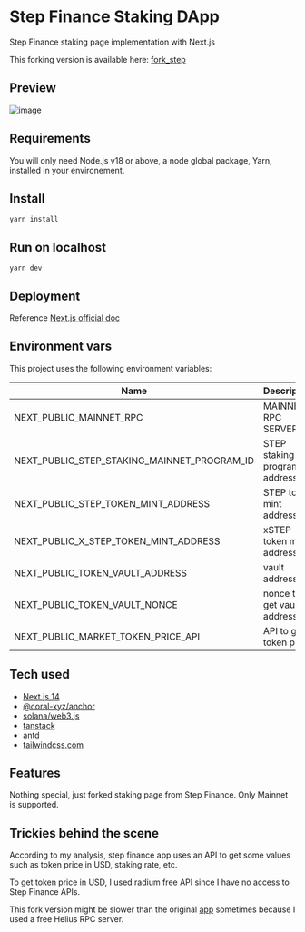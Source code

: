 # Step Finance Staking DApp

Step Finance staking page implementation with Next.js

This forking version is available here: [fork_step](https://step-staking-luckygrus-projects.vercel.app "fork_step")

## Preview

![image](https://github.com/user-attachments/assets/997c3e83-ba32-4082-8a3b-0cfe724e465e)

## Requirements

You will only need Node.js v18 or above, a node global package, Yarn, installed in your environement.

## Install

`yarn install`

## Run on localhost

`yarn dev`

## Deployment

Reference [Next.js official doc](https://nextjs.org/docs/pages/building-your-application/deploying "Next.js official doc")

## Environment vars

This project uses the following environment variables:

| Name                          | Description                         | Default Value                                  |
| ----------------------------- | ------------------------------------| -----------------------------------------------|
|NEXT_PUBLIC_MAINNET_RPC           | MAINNET RPC SERVER        | https://mainnet.helius-rpc.com      |
|NEXT_PUBLIC_STEP_STAKING_MAINNET_PROGRAM_ID | STEP staking program address | Stk5NCWomVN3itaFjLu382u9ibb5jMSHEsh6CuhaGjB      |
|NEXT_PUBLIC_STEP_TOKEN_MINT_ADDRESS  | STEP token mint address | StepAscQoEioFxxWGnh2sLBDFp9d8rvKz2Yp39iDpyT      |
|NEXT_PUBLIC_X_STEP_TOKEN_MINT_ADDRESS  | xSTEP token mint address | xStpgUCss9piqeFUk2iLVcvJEGhAdJxJQuwLkXP555G |
|NEXT_PUBLIC_TOKEN_VAULT_ADDRESS  | vault address | ANYxxG365hutGYaTdtUQG8u2hC4dFX9mFHKuzy9ABQJi |
|NEXT_PUBLIC_TOKEN_VAULT_NONCE  | nonce to get vault address | 253 |
|NEXT_PUBLIC_MARKET_TOKEN_PRICE_API  | API to get token price | https://api-v3.raydium.io/mint/price |

## Tech used
- [Next.js 14](https://nextjs.org/docs "Next.js 14")
- [@coral-xyz/anchor](https://github.com/coral-xyz/anchor "@coral-xyz/anchor")
- [solana/web3.js](https://solana-labs.github.io/solana-web3.js/ "solana/web3.js")
- [tanstack](https://tanstack.com/query/latest "tanstack")
- [antd](https://ant.design/ "antd")
- [tailwindcss.com](https://tailwindcss.com/ "tailwindcss.com")

## Features

Nothing special, just forked staking page from Step Finance. Only Mainnet is supported.

## Trickies behind the scene

According to my analysis, step finance app uses an API to get some values such as token price in USD, staking rate, etc.

To get token price in USD, I used radium free API since I have no access to Step Finance APIs.

This fork version might be slower than the original [app](https://app.step.finance/en/stake "app") sometimes because I used a free Helius RPC server.
